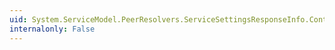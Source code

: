 ```yaml
---
uid: System.ServiceModel.PeerResolvers.ServiceSettingsResponseInfo.ControlMeshShape
internalonly: False
---
```


